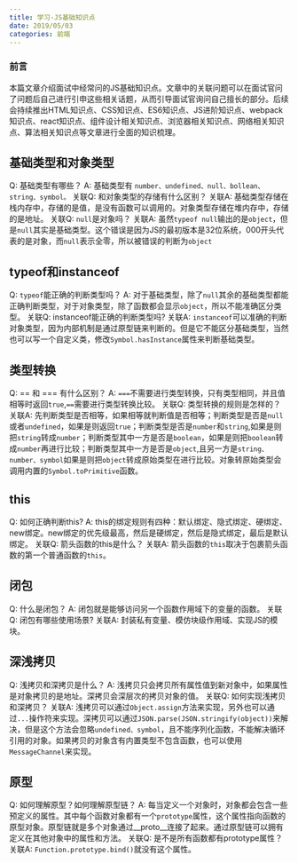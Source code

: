 ```yaml
---
title: 学习-JS基础知识点
date: 2019/05/03
categories: 前端
---
```


### 前言
本篇文章介绍面试中经常问的JS基础知识点。<!-- more -->文章中的关联问题可以在面试官问了问题后自己进行引申这些相关话题，从而引导面试官询问自己擅长的部分。后续会持续推出HTML知识点、CSS知识点、ES6知识点、JS进阶知识点、webpack知识点、react知识点、组件设计相关知识点、浏览器相关知识点、网络相关知识点、算法相关知识点等文章进行全面的知识梳理。

## 基础类型和对象类型
Q: 基础类型有哪些？
A: 基础类型有 `number、undefined、null、bollean、string、symbol。`
关联Q: 和对象类型的存储有什么区别？
关联A: 基础类型存储在栈内存中，存储的是值，是没有函数可以调用的。对象类型存储在堆内存中，存储的是地址。
关联Q: `null`是对象吗？
关联A: 虽然`typeof null`输出的是`object`，但是`null`其实是基础类型。这个错误是因为JS的最初版本是32位系统，000开头代表的是对象，而`null`表示全零，所以被错误的判断为`object`

## typeof和instanceof
Q: `typeof`能正确的判断类型吗？
A: 对于基础类型，除了`null`其余的基础类型都能正确判断类型，对于对象类型，除了函数都会显示`object`，所以不能准确区分类型。
关联Q: instanceof能正确的判断类型吗?
关联A: `instanceof`可以准确的判断对象类型，因为内部机制是通过原型链来判断的。但是它不能区分基础类型，当然也可以写一个自定义类，修改`Symbol.hasInstance`属性来判断基础类型。

## 类型转换
Q: == 和 === 有什么区别？
A: `===`不需要进行类型转换，只有类型相同，并且值相等时返回`true`,`==`需要进行类型转换比较。
关联Q: 类型转换的规则是怎样的？
关联A: 先判断类型是否相等，如果相等就判断值是否相等；判断类型是否是`null`或者`undefined`，如果是则返回`true`；判断类型是否是`number`和`string`,如果是则把`string`转成`number`；判断类型其中一方是否是`boolean`，如果是则把`boolean`转成`number`再进行比较；判断类型其中一方是否是`object`,且另一方是`string、number、symbol`如果是则把`object`转成原始类型在进行比较。对象转原始类型会调用内置的`Symbol.toPrimitive`函数。

## this
Q: 如何正确判断this?
A: this的绑定规则有四种：默认绑定、隐式绑定、硬绑定、new绑定。new绑定的优先级最高，然后是硬绑定，然后是隐式绑定，最后是默认绑定。
关联Q: 箭头函数的this是什么？
关联A: 箭头函数的`this`取决于包裹箭头函数的第一个普通函数的`this`。

## 闭包
Q: 什么是闭包？
A: 闭包就是能够访问另一个函数作用域下的变量的函数。
关联Q: 闭包有哪些使用场景?
关联A: 封装私有变量、模仿块级作用域、实现JS的模块。

## 深浅拷贝
Q: 浅拷贝和深拷贝是什么？
A: 浅拷贝只会拷贝所有属性值到新对象中，如果属性是对象拷贝的是地址。深拷贝会深层次的拷贝对象的值。
关联Q: 如何实现浅拷贝和深拷贝？
关联A: 浅拷贝可以通过`Object.assign`方法来实现，另外也可以通过`...`操作符来实现。深拷贝可以通过`JSON.parse(JSON.stringify(object))`来解决，但是这个方法会忽略`undefined、symbol`，且不能序列化函数，不能解决循环引用的对象。如果拷贝的对象含有内置类型不包含函数，也可以使用`MessageChannel`来实现。

## 原型
Q: 如何理解原型？如何理解原型链？
A: 每当定义一个对象时，对象都会包含一些预定义的属性。其中每个函数对象都有一个`prototype`属性，这个属性指向函数的原型对象。原型链就是多个对象通过__proto__连接了起来。通过原型链可以拥有定义在其他对象中的属性和方法。
关联Q: 是不是所有函数都有prototype属性？
关联A: `Function.prototype.bind()`就没有这个属性。
